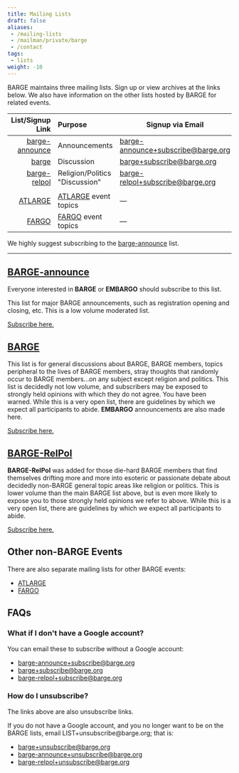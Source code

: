 ```yaml
---
title: Mailing Lists
draft: false
aliases:
 - /mailing-lists
 - /mailman/private/barge
 - /contact
tags:
 - lists
weight: -10
---
```


BARGE maintains three mailing lists.  Sign up or view archives at the links
below.  <!--more--> We also have information on the other lists hosted by BARGE
for related events.

|                                                         List/Signup Link | Purpose                                           | Signup via Email                                                                  |
|-------------------------------------------------------------------------:|:--------------------------------------------------|-----------------------------------------------------------------------------------|
| [barge-announce](https://groups.google.com/a/barge.org/g/barge-announce) | Announcements                                     | [barge-announce+subscribe@barge.org](mailto:barge-announce%2bsubscribe@barge.org) |
|                   [barge](https://groups.google.com/a/barge.org/g/barge) | Discussion                                        | [barge+subscribe@barge.org](mailto:barge%2bsubscribe@barge.org)                   |
|     [barge-relpol](https://groups.google.com/a/barge.org/g/barge-relpol) | Religion/Politics "Discussion"                    | [barge-relpol+subscribe@barge.org](mailto:barge-relpol%2bsubscribe@barge.org)     |
|                                                                          |                                                   |                                                                                   |
|               [ATLARGE](https://groups.google.com/a/barge.org/g/atlarge) | [ATLARGE](https://atlargepoker.com/) event topics | &mdash;                                                                           |
|                   [FARGO](https://groups.google.com/a/barge.org/g/fargo) | [FARGO](http://fargopoker.org/) event topics      | &mdash;                                                                           |


We highly suggest subscribing to the
[barge-announce](https://groups.google.com/a/barge.org/g/barge-announce) list.

-----

## [BARGE-announce](https://groups.google.com/a/barge.org/g/barge-announce)

Everyone interested in **BARGE** or **EMBARGO** should subscribe to this list.

This list for major BARGE announcements, such as registration opening and
closing, etc. This is a low volume moderated list.

[Subscribe here.](https://groups.google.com/a/barge.org/g/barge-announce)

## [BARGE](https://groups.google.com/a/barge.org/g/barge)

This list is for general discussions about BARGE, BARGE members,
topics peripheral to the lives of BARGE members, stray thoughts that randomly
occur to BARGE members...on any subject except religion and politics.
This list is decidedly not low volume, and subscribers may be exposed
to strongly held opinions with which they do not agree. You have been
warned. While this is a very open list, there are guidelines by which we expect
all participants to abide.  **EMBARGO** announcements are also made here.

[Subscribe here.](https://groups.google.com/a/barge.org/g/barge)

## [BARGE-RelPol](https://groups.google.com/a/barge.org/g/barge-relpol)

**BARGE-RelPol** was added for those die-hard BARGE members that find
themselves drifting more and more into esoteric or passionate debate about
decidedly non-BARGE general topic areas like religion or politics. This is
lower volume than the main BARGE list above, but is even more likely to expose
you to those strongly held opinions we refer to above.  While this is a very
open list, there are guidelines by which we expect all participants to abide.

[Subscribe here.](https://groups.google.com/a/barge.org/g/barge-relpol)

## Other non-BARGE Events

There are also separate mailing lists for other BARGE events:

- [ATLARGE](https://groups.google.com/a/barge.org/g/atlarge)
- [FARGO](https://groups.google.com/a/barge.org/g/fargo)

## FAQs

### What if I don't have a Google account?

You can email these to subscribe without a Google account:
* [barge-announce+subscribe@barge.org](mailto:barge-announce%2bsubscribe@barge.org)
* [barge+subscribe@barge.org](mailto:barge%2bsubscribe@barge.org)
* [barge-relpol+subscribe@barge.org](mailto:barge-relpol%2bsubscribe@barge.org)


### How do I unsubscribe?

The links above are also unsubscribe links.

If you do not have a Google account, and you no longer want to be on the BARGE
lists, email LIST+unsubscribe\@barge.org; that is:

* [barge+unsubscribe@barge.org](mailto:barge%2bunsubscribe@barge.org)
* [barge-announce+unsubscribe@barge.org](mailto:barge-announce%2bunsubscribe@barge.org)
* [barge-relpol+unsubscribe@barge.org](mailto:barge-relpol%2bunsubscribe@barge.org)
